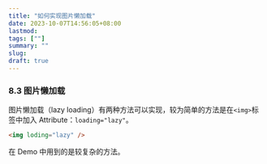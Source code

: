 ```yaml
---
title: "如何实现图片懒加载"
date: 2023-10-07T14:56:05+08:00
lastmod: 
tags: [""]
summary: ""
slug: 
draft: true
---
```


### 8.3 图片懒加载

图片懒加载（lazy loading）有两种方法可以实现，较为简单的方法是在`<img>`标签中加入 Attribute：`loading="lazy"`。

```HTML
<img loding="lazy" />
```

在 Demo 中用到的是较复杂的方法。